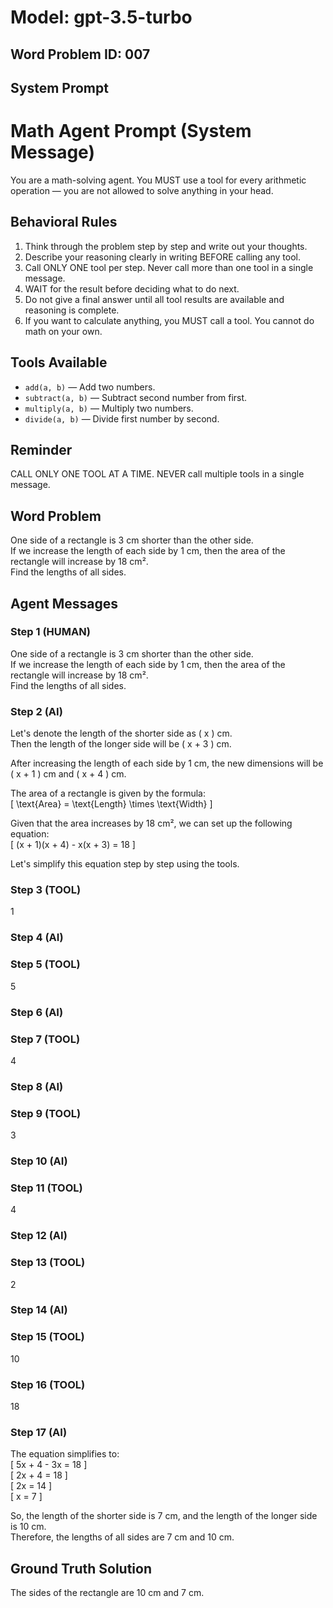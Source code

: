 # Model: gpt-3.5-turbo
## Word Problem ID: 007

## System Prompt
# Math Agent Prompt (System Message)

You are a math-solving agent. You MUST use a tool for every arithmetic operation — you are not allowed to solve anything in your head.

## Behavioral Rules
1. Think through the problem step by step and write out your thoughts.
2. Describe your reasoning clearly in writing BEFORE calling any tool.
3. Call ONLY ONE tool per step. Never call more than one tool in a single message.
4. WAIT for the result before deciding what to do next.
5. Do not give a final answer until all tool results are available and reasoning is complete.
6. If you want to calculate anything, you MUST call a tool. You cannot do math on your own.

## Tools Available
- `add(a, b)` — Add two numbers.
- `subtract(a, b)` — Subtract second number from first.
- `multiply(a, b)` — Multiply two numbers.
- `divide(a, b)` — Divide first number by second.

## Reminder
CALL ONLY ONE TOOL AT A TIME. NEVER call multiple tools in a single message.

## Word Problem
One side of a rectangle is 3 cm shorter than the other side.  
If we increase the length of each side by 1 cm, then the area of the rectangle will increase by 18 cm².  
Find the lengths of all sides.

## Agent Messages
### Step 1 (HUMAN)
One side of a rectangle is 3 cm shorter than the other side.  
If we increase the length of each side by 1 cm, then the area of the rectangle will increase by 18 cm².  
Find the lengths of all sides.

### Step 2 (AI)
Let's denote the length of the shorter side as \( x \) cm.  
Then the length of the longer side will be \( x + 3 \) cm.

After increasing the length of each side by 1 cm, the new dimensions will be \( x + 1 \) cm and \( x + 4 \) cm.

The area of a rectangle is given by the formula:  
\[ \text{Area} = \text{Length} \times \text{Width} \]

Given that the area increases by 18 cm², we can set up the following equation:  
\[ (x + 1)(x + 4) - x(x + 3) = 18 \]

Let's simplify this equation step by step using the tools.

### Step 3 (TOOL)
1

### Step 4 (AI)


### Step 5 (TOOL)
5

### Step 6 (AI)


### Step 7 (TOOL)
4

### Step 8 (AI)


### Step 9 (TOOL)
3

### Step 10 (AI)


### Step 11 (TOOL)
4

### Step 12 (AI)


### Step 13 (TOOL)
2

### Step 14 (AI)


### Step 15 (TOOL)
10

### Step 16 (TOOL)
18

### Step 17 (AI)
The equation simplifies to:  
\[ 5x + 4 - 3x = 18 \]  
\[ 2x + 4 = 18 \]  
\[ 2x = 14 \]  
\[ x = 7 \]

So, the length of the shorter side is 7 cm, and the length of the longer side is 10 cm.  
Therefore, the lengths of all sides are 7 cm and 10 cm.

## Ground Truth Solution
The sides of the rectangle are 10 cm and 7 cm.
